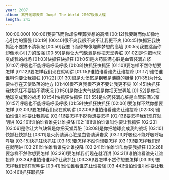 ```yaml
---
year: 2007
album: 离开地球表面 Jump! The World 2007极限大碟
length: 241
---
```

[00:00.000]
[00:06]我要飞而你却像埋葬梦想的高墙
[00:12]我要跳而你却像地心引力的蛮强
[00:19]
[00:40]很不爽我很不爽不让我更不爽
[00:45]快抓狂我快抓狂不要搞不清状况
[00:50]我要飞而你却像埋葬梦想的高墙
[00:55]我要跳而你却像地心引力的蛮强
[00:59]是你让大气缺氧是你把天堂弄脏
[01:02]是你把地球变成我的战场
[01:03]快抓狂快抓狂
[01:05]是火药装满心脏是血管装满岩浆
[01:07]呼吸也不能呼吸呼吸呼吸
[01:08]快抓狂快抓狂
[01:10]!要怎样不然你想要怎样
[01:12]!要怎样我们现在就明讲
[01:15]!谁怕谁看谁先让谁投降
[01:17]!谁怕谁谁叫你要让我抓狂
[01:22]
[01:30]恨是火愤怒是钢我是沸腾的胆量
[01:35]为什么要生存在天使坠落的地方
[01:40]很不爽我很不爽不要让我更不爽
[01:45]快抓狂我快抓狂不要搞不清状况
[01:50]是你让大气缺氧是你把天堂弄脏
[01:52]是你把地球变成我的战场
[01:54]快抓狂快抓狂
[01:55]是火药装满心脏是血管装满岩浆
[01:57]呼吸也不能呼吸呼吸呼吸
[01:59]快抓狂快抓狂
[02:00]!要怎样不然你想要怎样
[02:03]!要怎样我们现在就明讲
[02:06]!谁怕谁看谁先让谁投降
[02:08]!谁怕谁谁叫你要让我抓狂
[02:11]!要怎样不然你想要怎样
[02:13]!要怎样我们现在就明讲
[02:16]!谁怕谁看谁先让谁投降
[02:18]!谁怕谁谁叫你要让我抓狂
[02:23]
[03:06]是你让大气缺氧是你把天堂弄脏
[03:08]是你把地球变成我的战场
[03:10]快抓狂快抓狂
[03:11]是火药装满心脏是血管装满岩浆
[03:13]呼吸也不能呼吸呼吸呼吸
[03:15]快抓狂快抓狂
[03:16]!要怎样不然你想要怎样
[03:19]!要怎样我们现在就明讲
[03:21]!谁怕谁看谁先让谁投降
[03:24]!谁怕谁谁叫你要我抓狂
[03:26]!要怎样不然你想要怎样
[03:29]!要怎样我们现在就明讲
[03:31]!谁怕谁看谁先让谁投降
[03:34]!谁怕谁谁叫你让我抓狂
[03:36]!要怎样不然你想要怎样
[03:39]!要怎样我们现在就明讲
[03:41]!谁怕谁看谁先让谁投降
[03:44]!谁怕谁谁叫你要让我
[03:46]!抓狂耶抓狂